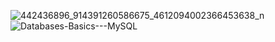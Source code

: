 
![442436896_914391260586675_4612094002366453638_n](https://github.com/user-attachments/assets/61453d46-79c9-470e-92c1-7aff39e38021)
![Databases-Basics---MySQL](https://github.com/user-attachments/assets/be6a0ab1-71c8-4d14-b1e4-32b12de6b781)
